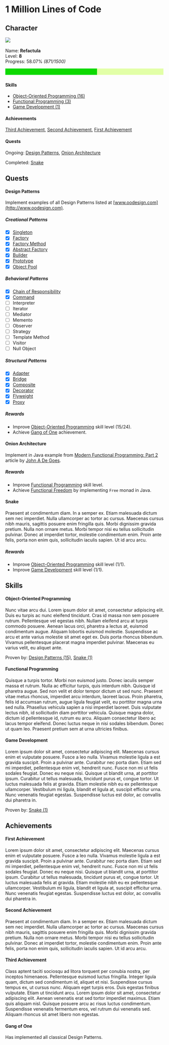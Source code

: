 1 Million Lines of Code
=======================


Character
---------

<img src="https://github.com/Refactula.png" width="200px"/>

Name: **Refactula**  
Level: **8**  
Progress: 58.07% *(871/1500)*

![Alt](ProgressBar/export/Progress.png "Progress: 58.07%")

#### Skills

* [Object-Oriented Programming (16)](#object-oriented-programming)  
* [Functional Programming (3)](#functional-programming)
* [Game Development (1)](#game-development)

#### Achievements

[Third Achievement](#third-achievement),
[Second Achievement](#second-achievement),
[First Achievement](#first-achievement) 

#### Quests

Ongoing: [Design Patterns](#design-patterns), [Onion Architecture](#onion-architecture)

Completed: [Snake](#snake)


Quests
------

#### Design Patterns

Implement examples of all Design Patterns listed at [www.oodesign.com](http://www.oodesign.com). 

##### Creational Patterns

* [x] [Singleton](DesignPatterns/src/main/java/refactula/design/patterns/creational/singleton)
* [x] [Factory](DesignPatterns/src/main/java/refactula/design/patterns/creational/factory)
* [x] [Factory Method](DesignPatterns/src/main/java/refactula/design/patterns/creational/factory_method)
* [x] [Abstract Factory](DesignPatterns/src/main/java/refactula/design/patterns/creational/abstract_factory)
* [x] [Builder](DesignPatterns/src/main/java/refactula/design/patterns/creational/builder)
* [x] [Prototype](DesignPatterns/src/main/java/refactula/design/patterns/creational/prototype)
* [x] [Object Pool](DesignPatterns/src/main/java/refactula/design/patterns/creational/prototype)
    
##### Behavioral Patterns

* [x] [Chain of Responsibility](DesignPatterns/src/main/java/refactula/design/patterns/behavioral/chain_of_responsibility)
* [x] [Command](DesignPatterns/src/main/java/refactula/design/patterns/behavioral/command)
* [ ] Interpreter
* [ ] Iterator
* [ ] Mediator
* [ ] Memento
* [ ] Observer
* [ ] Strategy
* [ ] Template Method
* [ ] Visitor
* [ ] Null Object
    
##### Structural Patterns

* [x] [Adapter](DesignPatterns/src/main/java/refactula/design/patterns/structural/adapter)
* [x] [Bridge](DesignPatterns/src/main/java/refactula/design/patterns/structural/bridge)
* [x] [Composite](DesignPatterns/src/main/java/refactula/design/patterns/structural/composite)
* [x] [Decorator](DesignPatterns/src/main/java/refactula/design/patterns/structural/decorator)
* [x] [Flyweight](DesignPatterns/src/main/java/refactula/design/patterns/structural/flyweight)
* [x] [Proxy](DesignPatterns/src/main/java/refactula/design/patterns/structural/proxy)

##### Rewards

* Improve [Object-Oriented Programming](#object-oriented-programming) skill level (15/24).
* Achieve [Gang of One](#gang-of-one) achievement.

#### Onion Architecture

Implement in Java example from [Modern Functional Programming: Part 2](http://degoes.net/articles/modern-fp-part-2) article by [John A De Goes](https://twitter.com/jdegoes).

##### Rewards

* Improve [Functional Programming](#functional-programming) skill level.
* Achieve [Functional Freedom](#functional-freedom) by implementing `Free` monad in Java.

#### Snake

Praesent at condimentum diam. In a semper ex. Etiam malesuada dictum sem nec imperdiet. Nulla ullamcorper ac tortor ac cursus. Maecenas cursus nibh mauris, sagittis posuere enim fringilla quis. Morbi dignissim gravida pretium. Nulla non ornare metus. Morbi tempor nisi eu tellus sollicitudin pulvinar. Donec at imperdiet tortor, molestie condimentum enim. Proin ante felis, porta non enim quis, sollicitudin iaculis sapien. Ut id arcu arcu.

##### Rewards

* Improve [Object-Oriented Programming](#object-oriented-programming) skill level (1/1).
* Improve [Game Development](#game-development) skill level (1/1).


Skills
------

#### Object-Oriented Programming

Nunc vitae arcu dui. Lorem ipsum dolor sit amet, consectetur adipiscing elit. Duis eu turpis ac nunc eleifend tincidunt. Cras id massa non sem posuere rutrum. Pellentesque vel egestas nibh. Nullam eleifend arcu at turpis commodo posuere. Aenean lacus orci, pharetra a lectus at, euismod condimentum augue. Aliquam lobortis euismod molestie. Suspendisse ac arcu et ante varius molestie sit amet eget ex. Duis porta rhoncus bibendum. Vivamus pellentesque placerat magna imperdiet pulvinar. Maecenas eu varius velit, eu aliquet ante.

Proven by: [Design Patterns (15)](#design-patterns), [Snake (1)](#snake)

#### Functional Programming

Quisque a turpis tortor. Morbi non euismod justo. Donec iaculis semper massa et rutrum. Nulla ac efficitur turpis, quis interdum nibh. Quisque id pharetra augue. Sed non velit et dolor tempor dictum ut sed nunc. Praesent vitae metus rhoncus, imperdiet arcu interdum, laoreet lacus. Proin pharetra, felis id accumsan rutrum, augue ligula feugiat velit, eu porttitor magna urna sed nulla. Phasellus vehicula sapien a nisi imperdiet laoreet. Duis vulputate lectus nibh, id sollicitudin diam porttitor vehicula. Quisque magna dolor, dictum id pellentesque id, rutrum eu arcu. Aliquam consectetur libero ac lacus tempor eleifend. Donec luctus neque in nisi sodales bibendum. Donec ut quam leo. Praesent pretium sem at urna ultricies finibus.

#### Game Development

Lorem ipsum dolor sit amet, consectetur adipiscing elit. Maecenas cursus enim et vulputate posuere. Fusce a leo nulla. Vivamus molestie ligula a est gravida suscipit. Proin a pulvinar ante. Curabitur nec porta diam. Etiam sed mi imperdiet, pellentesque enim vel, hendrerit nunc. Fusce non mi ut felis sodales feugiat. Donec eu neque nisi. Quisque ut blandit urna, at porttitor ipsum. Curabitur ut tellus malesuada, tincidunt purus et, congue tortor. Ut luctus malesuada felis at gravida. Etiam molestie nibh eu ex pellentesque ullamcorper. Vestibulum mi ligula, blandit et ligula at, suscipit efficitur urna. Nunc venenatis feugiat egestas. Suspendisse luctus est dolor, ac convallis dui pharetra in.

Proven by: [Snake (1)](#snake)


Achievements
------------

#### First Achievement

Lorem ipsum dolor sit amet, consectetur adipiscing elit. Maecenas cursus enim et vulputate posuere. Fusce a leo nulla. Vivamus molestie ligula a est gravida suscipit. Proin a pulvinar ante. Curabitur nec porta diam. Etiam sed mi imperdiet, pellentesque enim vel, hendrerit nunc. Fusce non mi ut felis sodales feugiat. Donec eu neque nisi. Quisque ut blandit urna, at porttitor ipsum. Curabitur ut tellus malesuada, tincidunt purus et, congue tortor. Ut luctus malesuada felis at gravida. Etiam molestie nibh eu ex pellentesque ullamcorper. Vestibulum mi ligula, blandit et ligula at, suscipit efficitur urna. Nunc venenatis feugiat egestas. Suspendisse luctus est dolor, ac convallis dui pharetra in.

#### Second Achievement

Praesent at condimentum diam. In a semper ex. Etiam malesuada dictum sem nec imperdiet. Nulla ullamcorper ac tortor ac cursus. Maecenas cursus nibh mauris, sagittis posuere enim fringilla quis. Morbi dignissim gravida pretium. Nulla non ornare metus. Morbi tempor nisi eu tellus sollicitudin pulvinar. Donec at imperdiet tortor, molestie condimentum enim. Proin ante felis, porta non enim quis, sollicitudin iaculis sapien. Ut id arcu arcu.
 
#### Third Achievement

Class aptent taciti sociosqu ad litora torquent per conubia nostra, per inceptos himenaeos. Pellentesque euismod luctus fringilla. Integer ligula quam, dictum sed condimentum id, aliquet et nisi. Suspendisse cursus tempus ex, ut cursus nunc. Aliquam eget turpis eros. Duis egestas finibus vulputate. Etiam ut tincidunt arcu. Lorem ipsum dolor sit amet, consectetur adipiscing elit. Aenean venenatis erat sed tortor imperdiet maximus. Etiam quis aliquam nisl. Quisque posuere arcu ac risus luctus condimentum. Suspendisse venenatis fermentum eros, vel rutrum dui venenatis sed. Aliquam rhoncus sit amet libero non egestas.

#### Gang of One

Has implemented all classical Design Patterns. 